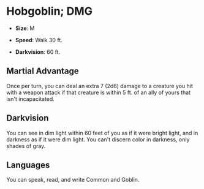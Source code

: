 # Hobgoblin; DMG


- **Size**: M

- **Speed**: Walk 30 ft.

- **Darkvision**: 60 ft.

## Martial Advantage
Once per turn, you can deal an extra 7 (2d6) damage to a creature you hit with a weapon attack if that creature is within 5 ft. of an ally of yours that isn't incapacitated.

## Darkvision
You can see in dim light within 60 feet of you as if it were bright light, and in darkness as if it were dim light. You can't discern color in darkness, only shades of gray.

## Languages
You can speak, read, and write Common and Goblin.